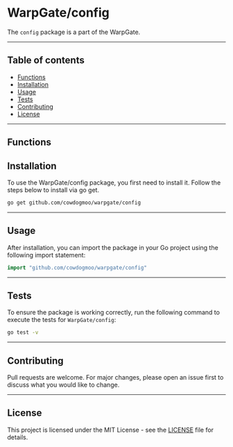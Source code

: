 # WarpGate/config

The `config` package is a part of the WarpGate.

---

## Table of contents

- [Functions](#functions)
- [Installation](#installation)
- [Usage](#usage)
- [Tests](#tests)
- [Contributing](#contributing)
- [License](#license)

---

## Functions

## Installation

To use the WarpGate/config package, you first need to install it.
Follow the steps below to install via go get.

```bash
go get github.com/cowdogmoo/warpgate/config
```

---

## Usage

After installation, you can import the package in your Go project
using the following import statement:

```go
import "github.com/cowdogmoo/warpgate/config"
```

---

## Tests

To ensure the package is working correctly, run the following
command to execute the tests for `WarpGate/config`:

```bash
go test -v
```

---

## Contributing

Pull requests are welcome. For major changes,
please open an issue first to discuss what
you would like to change.

---

## License

This project is licensed under the MIT
License - see the [LICENSE](https://github.com/CowDogMoo/WarpGate/blob/main/LICENSE)
file for details.
